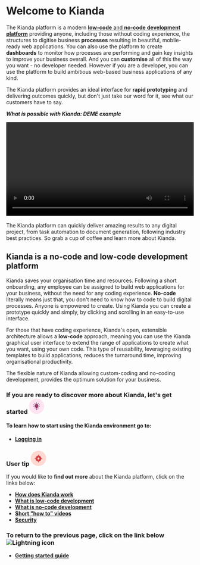 # Welcome to Kianda

The Kianda platform is a modern [**low-code** and **no-code** **development platform**](#kianda-is-a-no-code-and-low-code-development-platform) providing anyone, including those without coding experience, the structures to digitise business **processes** resulting in beautiful, mobile-ready web applications. You can also use the platform to create **dashboards** to monitor how processes are performing and gain key insights to improve your business overall. And you can **customise** all of this the way you want - no developer needed. However if you are a developer, you can use the platform to build ambitious web-based business applications of any kind. 

The Kianda platform provides an ideal interface for **rapid prototyping** and delivering outcomes quickly, but don't just take our word for it, see what our customers have to say.

***What is possible with Kianda: DEME example***

<video width="100%" style="width:100%" controls>
    <source src="../videos/deme_narration.mp4">
    Your browser does not support the video tag.
    </source>
</video>


The Kianda platform can quickly deliver amazing results to any digital project, from task automation to document generation, following industry best practices. So grab a cup of coffee and learn more about Kianda.

## Kianda is a no-code and low-code development platform

Kianda saves your organisation time and resources. Following a short onboarding, any employee can be assigned to build web applications for your business, without the need for any coding experience. **No-code** literally means just that, you don't need to know how to code to build digital processes. Anyone is empowered to create. Using Kianda you can create a prototype quickly and simply, by clicking and scrolling in an easy-to-use interface. 

For those that have coding experience, Kianda's open, extensible architecture allows a **low-code** approach, meaning you can use the Kianda graphical user interface to extend the range of applications to create what you want, using your own code. This type of reusability, leveraging existing templates to build applications, reduces the turnaround time, improving organisational productivity.

The flexible nature of Kianda allowing custom-coding and no-coding development, provides the optimum solution for your business.




### **If you are ready to discover more about Kianda, let's get started**  ![Idea icon](../images/18.png) 

#### To learn how to start using the Kianda environment go to:

- [**Logging in**](getting-started/logging_in/readme.md)




### User tip ![Target icon](../images/05.png) ###

If you would like to **find out more** about the Kianda platform, click on the links below:

- **[How does Kianda work](/getting-started/welcome/how_kianda_works.md)**
- **[What is low-code development](/getting-started/welcome/low_code.md)**
- **[What is no-code development](/getting-started/welcome/no_code.md)**
- **[Short "how to" videos](/getting-started/welcome/how_to.md)**
- [**Security**](getting-started/welcome/security.md)



### **To return to the previous page, click on the link below** ![Lightning icon](C:\Kianda\docs-dev\getting-started\welcome\README.assets\10.png)

- **[Getting started guide](/getting-started/)**

  




